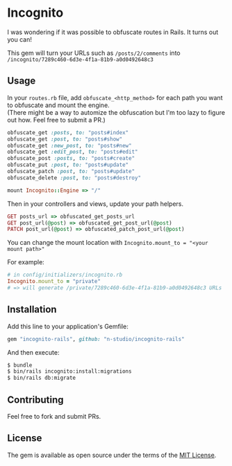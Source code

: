 # Incognito
I was wondering if it was possible to obfuscate routes in Rails. It turns out you can!

This gem will turn your URLs such as `/posts/2/comments` into `/incognito/7289c460-6d3e-4f1a-81b9-a0d0492648c3`

## Usage
In your `routes.rb` file, add `obfuscate_<http_method>` for each path you want to obfuscate and mount the engine.  
(There might be a way to automize the obfuscation but I'm too lazy to figure out how. Feel free to submit a PR.)

```ruby
obfuscate_get :posts, to: "posts#index"
obfuscate_get :post, to: "posts#show"
obfuscate_get :new_post, to: "posts#new"
obfuscate_get :edit_post, to: "posts#edit"
obfuscate_post :posts, to: "posts#create"
obfuscate_put :post, to: "posts#update"
obfuscate_patch :post, to: "posts#update"
obfuscate_delete :post, to: "posts#destroy"

mount Incognito::Engine => "/"
```

Then in your controllers and views, update your path helpers.

```ruby
GET posts_url => obfuscated_get_posts_url
GET post_url(@post) => obfuscated_get_post_url(@post)
PATCH post_url(@post) => obfuscated_patch_post_url(@post)
```

You can change the mount location with `Incognito.mount_to = "<your mount path>"`

For example:
```ruby
# in config/initializers/incognito.rb
Incognito.mount_to = "private"
# => will generate /private/7289c460-6d3e-4f1a-81b9-a0d0492648c3 URLs
```

## Installation
Add this line to your application's Gemfile:

```ruby
gem "incognito-rails", github: "n-studio/incognito-rails"
```

And then execute:
```bash
$ bundle
$ bin/rails incognito:install:migrations
$ bin/rails db:migrate
```

## Contributing
Feel free to fork and submit PRs.

## License
The gem is available as open source under the terms of the [MIT License](https://opensource.org/licenses/MIT).
